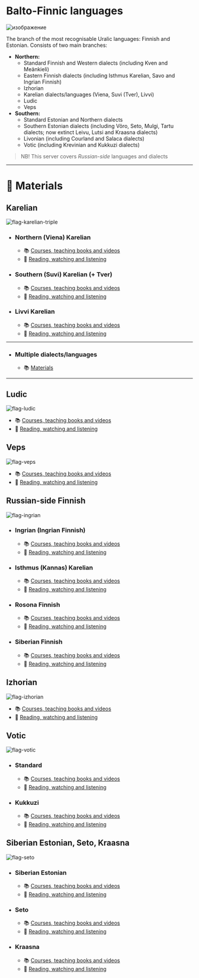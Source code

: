 # Balto-Finnic languages
![изображение](https://github.com/JustARyo/UralicsOfRussia/assets/31369233/9b3d57dd-0921-4628-88c0-d53d490b51ca)

The branch of the most recognisable Uralic languages: Finnish and Estonian. Consists of two main branches:
- **Northern:**
  - Standard Finnish and Western dialects (including Kven and Meänkieli)
  - Eastern Finnish dialects (including Isthmus Karelian, Savo and Ingrian Finnish)
  - Izhorian
  - Karelian dialects/languages (Viena, Suvi (Tver), Livvi)
  - Ludic
  - Veps
- **Southern:**
  - Standard Estonian and Northern dialects
  - Southern Estonian dialects (including Võro, Seto, Mulgi, Tartu dialects; now extinct Leivu, Lutsi and Kraasna dialects)
  - Livonian (including Courland and Salaca dialects)
  - Votic (including Krevinian and Kukkuzi dialects)

> NB! This server covers _Russian-side_ languages and dialects


***

# 📖 Materials

## Karelian
![flag-karelian-triple](https://github.com/JustARyo/UralicsOfRussia/assets/31369233/29aedc7d-4812-4227-be48-b567dc51e57b)

- ### **Northern (Viena) Karelian**
  - 📚 [Courses, teaching books and videos](meta/\[NKarelian\]%20Courses%20etc.md)
  - 🍿 [Reading, watching and listening](meta/\[NKarelian\]%20Reading%20etc.md)
- ### **Southern (Suvi) Karelian (+ Tver)**
  - 📚 [Courses, teaching books and videos](meta/\[SKarelian\]%20Courses%20etc.md)
  - 🍿 [Reading, watching and listening](meta/\[SKarelian\]%20Reading%20etc.md)
- ### **Livvi Karelian**
  - 📚 [Courses, teaching books and videos](meta/\[LKarelian\]%20Courses%20etc.md)
  - 🍿 [Reading, watching and listening](meta/\[LKarelian\]%20Reading%20etc.md)

---

- ### **Multiple dialects/languages**
  - 📚 [Materials](meta/\[GKarelian\]%20Materials.md)

---
 
## Ludic
![flag-ludic](https://github.com/JustARyo/UralicsOfRussia/assets/31369233/690ea14e-9a8a-46af-8e92-68188097d953)

- 📚 [Courses, teaching books and videos]()
- 🍿 [Reading, watching and listening]()

## Veps
![flag-veps](https://github.com/JustARyo/UralicsOfRussia/assets/31369233/73578534-7631-4524-93c4-8607e9106e7c)

- 📚 [Courses, teaching books and videos]()
- 🍿 [Reading, watching and listening]()

## Russian-side Finnish
![flag-ingrian](https://github.com/JustARyo/UralicsOfRussia/assets/31369233/09b2fbd5-5d56-4fa0-b4b2-0264540fa0bd)

- ### Ingrian (Ingrian Finnish)
  - 📚 [Courses, teaching books and videos]()
  - 🍿 [Reading, watching and listening]()
- ### Isthmus (Kannas) Karelian
  - 📚 [Courses, teaching books and videos]()
  - 🍿 [Reading, watching and listening]()
- ### Rosona Finnish
  - 📚 [Courses, teaching books and videos]()
  - 🍿 [Reading, watching and listening]()
- ### Siberian Finnish
  - 📚 [Courses, teaching books and videos]()
  - 🍿 [Reading, watching and listening]()

## Izhorian
![flag-izhorian](https://github.com/JustARyo/UralicsOfRussia/assets/31369233/136a6d8f-3970-4ec8-885b-64a9a54c86af)

- 📚 [Courses, teaching books and videos](meta/\[Izhorian\]%20Courses%20etc.md)
- 🍿 [Reading, watching and listening](meta/\[Izhorian\]%20Reading%20etc.md)

## Votic
![flag-votic](https://github.com/JustARyo/UralicsOfRussia/assets/31369233/8f017f9e-0481-4c80-9536-6fce21c92de8)

- ### Standard
  - 📚 [Courses, teaching books and videos]()
  - 🍿 [Reading, watching and listening]()
- ### Kukkuzi
  - 📚 [Courses, teaching books and videos]()
  - 🍿 [Reading, watching and listening]()

## Siberian Estonian, Seto, Kraasna
![flag-seto](https://github.com/JustARyo/UralicsOfRussia/assets/31369233/d71d2702-5039-4a23-8ca1-39e353c224c3)

- ### Siberian Estonian
  - 📚 [Courses, teaching books and videos]()
  - 🍿 [Reading, watching and listening]()
- ### Seto
  - 📚 [Courses, teaching books and videos](meta/\[Seto\]%20Courses%20etc.md)
  - 🍿 [Reading, watching and listening]()
- ### Kraasna
  - 📚 [Courses, teaching books and videos]()
  - 🍿 [Reading, watching and listening]()

